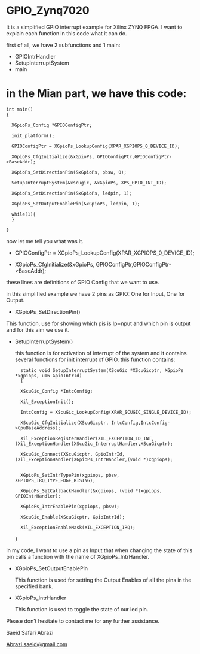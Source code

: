 # GPIO_Zynq7020

It is a simplified GPIO interrupt example for Xilinx ZYNQ FPGA.
I want to explain each function in this code what it can do.

first of all, we have 2 subfunctions and 1 main:
* GPIOIntrHandler
* SetupInterruptSystem
* main

# in the Mian part, we have this code:

	int main()
	{
	
	  XGpioPs_Config *GPIOConfigPtr;
	  
	  init_platform();
	  
	  GPIOConfigPtr = XGpioPs_LookupConfig(XPAR_XGPIOPS_0_DEVICE_ID);
	  
	  XGpioPs_CfgInitialize(&xGpioPs, GPIOConfigPtr,GPIOConfigPtr->BaseAddr);
	  
	  XGpioPs_SetDirectionPin(&xGpioPs, pbsw, 0);
	  
	  SetupInterruptSystem(&xscugic, &xGpioPs, XPS_GPIO_INT_ID);
	  
	  XGpioPs_SetDirectionPin(&xGpioPs, ledpin, 1);
	  
	  XGpioPs_SetOutputEnablePin(&xGpioPs, ledpin, 1);
	  
	  while(1){
	  }
	
	}

now let me tell you what was it.

* GPIOConfigPtr = XGpioPs_LookupConfig(XPAR_XGPIOPS_0_DEVICE_ID);
  
* XGpioPs_CfgInitialize(&xGpioPs, GPIOConfigPtr,GPIOConfigPtr->BaseAddr);
  
these lines are definitions of GPIO Config that we want to use.

in this simplified example we have 2 pins as GPIO: One for Input, One for Output.

* XGpioPs_SetDirectionPin()
  
This function, use for showing which pis is Ip=nput and which pin is output and for this aim we use it.

* SetupInterruptSystem()

  this function is for activation of interrupt of the system and it contains several functions for init interrupt of GPIO. this function contains:

	  	static void SetupInterruptSystem(XScuGic *XScuGicptr, XGpioPs *xgpiops, u16 GpioIntrId)
	  	{  
		
		XScuGic_Config *IntcConfig;
  
		Xil_ExceptionInit();
  
		IntcConfig = XScuGic_LookupConfig(XPAR_SCUGIC_SINGLE_DEVICE_ID);
  
		XScuGic_CfgInitialize(XScuGicptr, IntcConfig,IntcConfig->CpuBaseAddress);

		Xil_ExceptionRegisterHandler(XIL_EXCEPTION_ID_INT,(Xil_ExceptionHandler)XScuGic_InterruptHandler,XScuGicptr);

		XScuGic_Connect(XScuGicptr, GpioIntrId,(Xil_ExceptionHandler)XGpioPs_IntrHandler,(void *)xgpiops);


		XGpioPs_SetIntrTypePin(xgpiops, pbsw, XGPIOPS_IRQ_TYPE_EDGE_RISING);
  
		XGpioPs_SetCallbackHandler(&xgpiops, (void *)xgpiops, GPIOIntrHandler);
  
		XGpioPs_IntrEnablePin(xgpiops, pbsw);

		XScuGic_Enable(XScuGicptr, GpioIntrId);
  
		Xil_ExceptionEnableMask(XIL_EXCEPTION_IRQ);

	}

in my code, I want to use a pin as Input that when changing the state of this pin calls a function with the name of XGpioPs_IntrHandler.

* XGpioPs_SetOutputEnablePin
  
  This function is used for setting the Output Enables of all the pins in the specified bank.

* XGpioPs_IntrHandler
  
  This function is used to toggle the state of our led pin.

Please don’t hesitate to contact me for any further assistance.

Saeid Safari Abrazi

Abrazi.saeid@gmail.com
